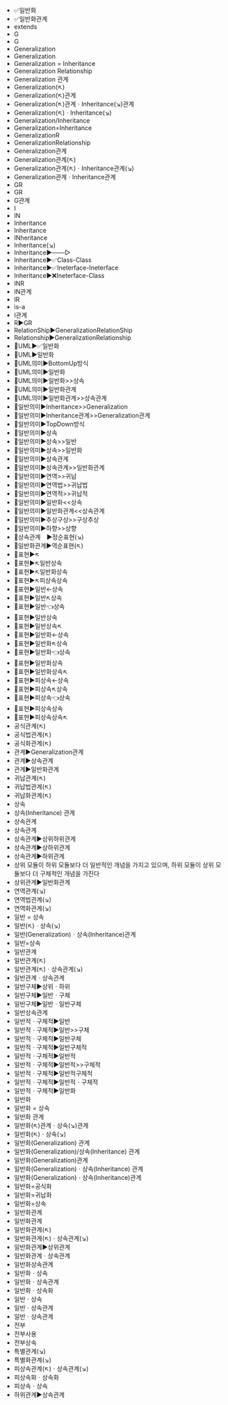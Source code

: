 ﻿- ✅일반화
- ✅일반화관계
- extends
- G
- G
- Generalization
- Generalization
- Generalization = Inheritance
- Generalization Relationship
- Generalization 관계
- Generalization(↖)
- Generalization(↖)관계
- Generalization(↖)관계ㆍInheritance(↘)관계
- Generalization(↖)ㆍInheritance(↘)
- Generalization/Inheritance
- Generalization=Inheritance
- GeneralizationR
- GeneralizationRelationship
- Generalization관계
- Generalization관계(↖)
- Generalization관계(↖)ㆍInheritance관계(↘)
- Generalization관계ㆍInheritance관계
- GR
- GR
- G관계
- I
- IN
- Inheritance
- Inheritance
- INheritance
- Inheritance(↘)
- Inheritance▶️───▷
- Inheritance▶️✅Class-Class
- Inheritance▶️✅Ineterface-Ineterface
- Inheritance▶️❌Ineterface-Class
- INR
- IN관계
- IR
- is-a
- I관계
- R▶️GR
- RelationShip▶️GeneralizationRelationShip
- Relationship▶️GeneralizationRelationship
- 📌UML▶️✅일반화
- 📌UML▶️일반화
- 📌UML의미▶️BottomUp방식
- 📌UML의미▶️일반화
- 📌UML의미▶️일반화>>상속
- 📌UML의미▶️일반화관계
- 📌UML의미▶️일반화관계>>상속관계
- 📌일반의미▶️Inheritance>>Generalization
- 📌일반의미▶️Inheritance관계>>Generalization관계
- 📌일반의미▶️TopDown방식
- 📌일반의미▶️상속
- 📌일반의미▶️상속>>일반
- 📌일반의미▶️상속>>일반화
- 📌일반의미▶️상속관계
- 📌일반의미▶️상속관계>>일반화관계
- 📌일반의미▶️연역>>귀납
- 📌일반의미▶️연역법>>귀납법
- 📌일반의미▶️연역적>>귀납적
- 📌일반의미▶️일반화<<상속
- 📌일반의미▶️일반화관계<<상속관계
- 📌일반의미▶️추상구상>>구상추상
- 📌일반의미▶️하향>>상향
- 🔎상속관계　▶️정순표현(↘)
- 🔎일반화관계▶️역순표현(↖)
- 🚩표현▶️↖
- 🚩표현▶️↖일반상속
- 🚩표현▶️↖일반화상속
- 🚩표현▶️↖피상속상속
- 🚩표현▶️일반←상속
- 🚩표현▶️일반↖상속
- 🚩표현▶️일반👈상속
- 🚩표현▶️일반상속
- 🚩표현▶️일반상속↖
- 🚩표현▶️일반화←상속
- 🚩표현▶️일반화↖상속
- 🚩표현▶️일반화👈상속
- 🚩표현▶️일반화상속
- 🚩표현▶️일반화상속↖
- 🚩표현▶️피상속←상속
- 🚩표현▶️피상속↖상속
- 🚩표현▶️피상속👈상속
- 🚩표현▶️피상속상속
- 🚩표현▶️피상속상속↖
- 공식관계(↖)
- 공식법관계(↖)
- 공식화관계(↖)
- 관계▶️Generalization관계
- 관계▶️상속관계
- 관계▶️일반화관계
- 귀납관계(↖)
- 귀납법관계(↖)
- 귀납화관계(↖)
- 상속
- 상속(Inheritance) 관계
- 상속관계
- 상속관계
- 상속관계▶️상위하위관계
- 상속관계▶️상하위관계
- 상속관계▶️하위관계
- 상위 모듈이 하위 모듈보다 더 일반적인 개념을 가지고 있으며, 하위 모듈이 상위 모듈보다 더 구체적인 개념을 가진다
- 상위관계▶️일반화관계
- 연역관계(↘)
- 연역법관계(↘)
- 연역화관계(↘)
- 일반 = 상속
- 일반(↖)ㆍ상속(↘)
- 일반(Generalization)ㆍ상속(Inheritance)관계
- 일반=상속
- 일반관계
- 일반관계(↖)
- 일반관계(↖)ㆍ상속관계(↘)
- 일반관계ㆍ상속관계
- 일반구체▶️상위ㆍ하위
- 일반구체▶️일반ㆍ구체
- 일반구체▶️일반ㆍ일반구체
- 일반상속관계
- 일반적ㆍ구체적▶️일반
- 일반적ㆍ구체적▶️일반>>구체
- 일반적ㆍ구체적▶️일반구체
- 일반적ㆍ구체적▶️일반구체적
- 일반적ㆍ구체적▶️일반적
- 일반적ㆍ구체적▶️일반적>>구체적
- 일반적ㆍ구체적▶️일반적구체적
- 일반적ㆍ구체적▶️일반적ㆍ구체적
- 일반적ㆍ구체적▶️일반화
- 일반화
- 일반화 = 상속
- 일반화 관계
- 일반화(↖)관계ㆍ상속(↘)관계
- 일반화(↖)ㆍ상속(↘)
- 일반화(Generalization) 관계
- 일반화(Generalization)/상속(Inheritance) 관계
- 일반화(Generalization)관계
- 일반화(Generalization)ㆍ상속(Inheritance) 관계
- 일반화(Generalization)ㆍ상속(Inheritance)관계
- 일반화=공식화
- 일반화=귀납화
- 일반화=상속
- 일반화관계
- 일반화관계
- 일반화관계(↖)
- 일반화관계(↖)ㆍ상속관계(↘)
- 일반화관계▶️상위관계
- 일반화관계ㆍ상속관계
- 일반화상속관계
- 일반화ㆍ상속
- 일반화ㆍ상속관계
- 일반화ㆍ상속화
- 일반ㆍ상속
- 일반ㆍ상속관계
- 일반ㆍ상속관계
- 전부
- 전부사용
- 전부상속
- 특별관계(↘)
- 특별화관계(↘)
- 피상속관계(↖)ㆍ상속관계(↘)
- 피상속화ㆍ상속화
- 피상속ㆍ상속
- 하위관계▶️상속관계
